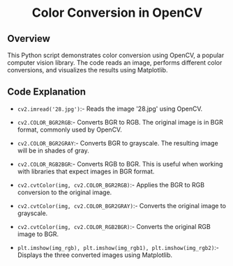 <h1 align="center" id="title">Color Conversion in OpenCV</h1>

## Overview
This Python script demonstrates color conversion using OpenCV, a popular computer vision library. The code reads an image, performs different color conversions, and visualizes the results using Matplotlib.

## Code Explanation

*   `cv2.imread('28.jpg')`:- Reads the image '28.jpg' using OpenCV.

*   `cv2.COLOR_BGR2RGB`:- Converts BGR to RGB. The original image is in BGR format, commonly used by OpenCV.

*   `cv2.COLOR_BGR2GRAY`:- Converts BGR to grayscale. The resulting image will be in shades of gray.

*   `cv2.COLOR_RGB2BGR`:- Converts RGB to BGR. This is useful when working with libraries that expect images in BGR format.

*   `cv2.cvtColor(img, cv2.COLOR_BGR2RGB)`:- Applies the BGR to RGB conversion to the original image.

*   `cv2.cvtColor(img, cv2.COLOR_BGR2GRAY)`:- Converts the original image to grayscale.

*   `cv2.cvtColor(img, cv2.COLOR_RGB2BGR)`:- Converts the original RGB image to BGR.

*   `plt.imshow(img_rgb), plt.imshow(img_rgb1), plt.imshow(img_rgb2)`:- Displays the three converted images using Matplotlib.


